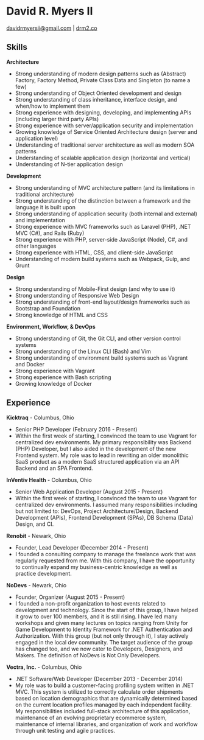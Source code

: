 # David R. Myers II

[davidrmyersii@gmail.com](mailto:davidrmyersii@gmail.com) | [drm2.co](https://drm2.co)


## Skills

**Architecture**

- Strong understanding of modern design patterns such as (Abstract) Factory, Factory Method, Private Class Data and Singleton (to name a few)
- Strong understanding of Object Oriented development and design
- Strong understanding of class inheritance, interface design, and when/how to implement them
- Strong experience with designing, developing, and implementing APIs (including larger third party APIs)
- Strong experience with server/application security and implementation
- Growing knowledge of Service Oriented Architecture design (server and application level)
- Understanding of traditional server architecture as well as modern SOA patterns
- Understanding of scalable application design (horizontal and vertical)
- Understanding of N-tier application design

**Development**

- Strong understanding of MVC architecture pattern (and its limitations in traditional architecture)
- Strong understanding of the distinction between a framework and the language it is built upon
- Strong understanding of application security (both internal and external) and implementation
- Strong experience with MVC frameworks such as Laravel (PHP), .NET MVC (C#), and Rails (Ruby)
- Strong experience with PHP, server-side JavaScript (Node), C#, and other languages
- Strong experience with HTML, CSS, and client-side JavaScript
- Understanding of modern build systems such as Webpack, Gulp, and Grunt

**Design**

- Strong understanding of Mobile-First design (and why to use it)
- Strong understanding of Responsive Web Design
- Strong understanding of front-end layout/design frameworks such as Bootstrap and Foundation
- Strong knowledge of HTML and CSS

**Environment, Workflow, & DevOps**

- Strong understanding of Git, the Git CLI, and other version control systems
- Strong understanding of the Linux CLI (Bash) and Vim
- Strong understanding of environment build systems such as Vagrant and Docker
- Strong experience with Vagrant
- Strong experience with Bash scripting
- Growing knowledge of Docker

## Experience

**Kicktraq** - Columbus, Ohio

- Senior PHP Developer (February 2016 - Present)
- Within the first week of starting, I convinced the team to use Vagrant for centralized dev environments. My primary responsibility was Backend (PHP) Developer, but I also aided in the development of the new Frontend system. My role was to lead in rewriting an older monolithic SaaS product as a modern SaaS structured application via an API Backend and an SPA Frontend.

**InVentiv Health** - Columbus, Ohio

- Senior Web Application Developer (August 2015 - Present)
- Within the first week of starting, I convinced the team to use Vagrant for centralized dev environments. I assumed many responsibilities including but not limited to: DevOps, Project Architecture/Design, Backend Development (APIs), Frontend Development (SPAs), DB Schema (Data) Design, and CI.

**Renobit** - Newark, Ohio

- Founder, Lead Developer (December 2014 - Present)
- I founded a consulting company to manage the freelance work that was regularly requested from me. With this company, I have the opportunity to continually expand my business-centric knowledge as well as practice development.

**NoDevs** - Newark, Ohio

- Founder, Organizer (August 2015 - Present)
- I founded a non-profit organization to host events related to development and technology. Since the start of this group, I have helped it grow to over 100 members, and it is still rising. I have led many workshops and given many lectures on topics ranging from Unity for Game Development to Identity Framework for .NET Authentication and Authorization. With this group (but not only through it), I stay actively engaged in the local dev community. The target audience of the group has changed too, and we now cater to Developers, Designers, and Makers. The definition of NoDevs is Not Only Developers.

**Vectra, Inc.** - Columbus, Ohio

- .NET Software/Web Developer (December 2013 - December 2014)
- My role was to build a customer-facing profiling system written in .NET MVC. This system is utilized to correctly calculate order shipments based on location demographics that are dynamically determined based on the current location profiles managed by each independent facility. My responsibilities included full-stack architecture of this application, maintenance of an evolving proprietary ecommerce system, maintenance of internal libraries, and organization of work and workflow through unit testing and agile practices.
